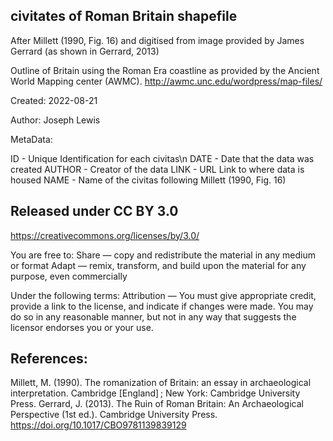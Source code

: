 ## civitates of Roman Britain shapefile

After Millett (1990, Fig. 16) and digitised from image provided by James Gerrard (as shown in Gerrard, 2013)

Outline of Britain using the Roman Era coastline as provided by the Ancient World Mapping center (AWMC). http://awmc.unc.edu/wordpress/map-files/

Created: 2022-08-21

Author: Joseph Lewis

MetaData: 

ID - Unique Identification for each civitas\n
DATE - Date that the data was created
AUTHOR - Creator of the data
LINK - URL Link to where data is housed
NAME - Name of the civitas following Millett (1990, Fig. 16)

## Released under CC BY 3.0
https://creativecommons.org/licenses/by/3.0/

You are free to: 
Share — copy and redistribute the material in any medium or format 
Adapt — remix, transform, and build upon the material for any purpose, even commercially

Under the following terms: 
Attribution — You must give appropriate credit, provide a link to the license, and indicate if changes were made. You may do so in any reasonable manner, but not in any way that suggests the licensor endorses you or your use.

## References:
Millett, M. (1990). The romanization of Britain: an essay in archaeological interpretation. Cambridge [England] ; New York: Cambridge University Press.
Gerrard, J. (2013). The Ruin of Roman Britain: An Archaeological Perspective (1st ed.). Cambridge University Press. https://doi.org/10.1017/CBO9781139839129
